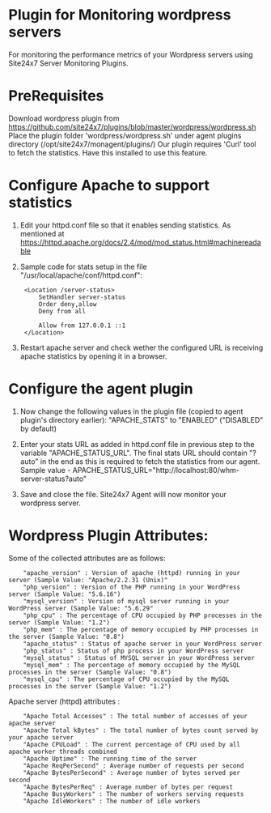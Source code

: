 
Plugin for Monitoring wordpress servers
=======================================

For monitoring the performance metrics of your Wordpress servers using Site24x7 Server Monitoring Plugins. 
  

PreRequisites
=============

Download wordpress plugin from https://github.com/site24x7/plugins/blob/master/wordpress/wordpress.sh
Place the plugin folder 'wordpress/wordpress.sh' under agent plugins directory (/opt/site24x7/monagent/plugins/)
Our plugin requires 'Curl' tool to fetch the statistics. Have this installed to use this feature.


Configure Apache to support statistics
=======================================

1. Edit your httpd.conf file so that it enables sending statistics. As mentioned at 
	https://httpd.apache.org/docs/2.4/mod/mod_status.html#machinereadable

2. Sample code for stats setup in the file "/usr/local/apache/conf/httpd.conf":

		<Location /server-status>
			SetHandler server-status
			Order deny,allow
			Deny from all
 
			Allow from 127.0.0.1 ::1
		</Location>

3. Restart apache server and check wether the configured URL is receiving apache statistics by opening it in a browser.


Configure the agent plugin
==========================


1. Now change the following values in the plugin file (copied to agent plugin's directory earlier):
	"APACHE_STATS" to "ENABLED" ("DISABLED" by default)

2. Enter your stats URL as added in httpd.conf file in previous step to the variable "APACHE_STATUS_URL".
	The final stats URL should contain "?auto" in the end as this is required to fetch the statistics from our agent.
	Sample value - 
		APACHE_STATUS_URL="http://localhost:80/whm-server-status?auto"

3. Save and close the file. Site24x7 Agent willl now monitor your wordpress server.


Wordpress Plugin Attributes:
==========================

Some of the collected attributes are as follows:

		"apache_version" : Version of apache (httpd) running in your server (Sample Value: "Apache/2.2.31 (Unix)"
		"php_version" : Version of the PHP running in your WordPress server (Sample Value: "5.6.16")
		"mysql_version" : Version of mysql server running in your WordPress server (Sample Value: "5.6.29"
		"php_cpu" : The percentage of CPU occupied by PHP processes in the server (Sample Value: "1.2")
		"php_mem" : The percentage of memory occupied by PHP processes in the server (Sample Value: "0.8")
		"apache_status" : Status of apache server in your WordPress server 
		"php_status" : Status of php process in your WordPress server 
		"mysql_status" : Status of MYSQL server in your WordPress server 
		"mysql_mem" : The percentage of memory occupied by the MySQL processes in the server (Sample Value: "0.8")
		"mysql_cpu" : The percentage of CPU occupied by the MySQL processes in the server (Sample Value: "1.2")

Apache server (httpd) attributes :

		"Apache Total Accesses" : The total number of accesses of your apache server
		"Apache Total kBytes" : The total number of bytes count served by your apache server
		"Apache CPULoad" : The current percentage of CPU used by all apache worker threads combined
		"Apache Uptime" : The running time of the server
		"Apache ReqPerSecond" : Average number of requests per second
		"Apache BytesPerSecond" : Average number of bytes served per second
		"Apache BytesPerReq" : Average number of bytes per request
		"Apache BusyWorkers" : The number of workers serving requests
		"Apache IdleWorkers" : The number of idle workers
